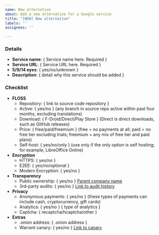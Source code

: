 ```yaml
---
name: New alternative
about: Add a new alternative for a Google service
title: "[NEW] New alternative"
labels: ''
assignees: ''

---
```


### Details

- **Service name**: { Service name here. Required }
- **Service URL**: { Service URL here. Required }
- **5/9/14 eyes**: { yes/no/unknown }
- **Description**: { detail why this service should be added }

### Checklist

[//]: # ( Fill out to the best of your ability.  )
[//]: # ( If an item is not applicable, such as HTTPS for an App, feel free to leave it blank. )

- **FLOSS**
  - Repository: { link to source code repository }
  - Active: { yes/no } (any branch in source repo active within past four months, excluding translations)
  - Download: { F-Droid/Direct/Play Store } (Direct is direct downloads, such as GitHub releases)
  - Price: { free/paid/freemium } (free = no payments at all; paid = no free tier excluding trials; freemium = any mix of free tier and paid plans)
  - Self-host: { yes/no/only } (use only if the only option is self hosting; for example, LibreOffice Online)
- **Encryption**
  - HTTPS: { yes/no }
  - E2EE: { yes/no/optional }
  - Modern Encryption: { yes/no }
- **Transparency**
  - Public ownership: { yes/no } [Parent company name](https://parent.company.url)
  - 3rd-party audits: { yes/no } [Link to audit history](https://audit.history.url)
- **Privacy**
  - Anonymous payments: { yes/no } (these types of payments can include cash, cryptocurrency, gift cards)
  - Analytics: { yes/no } { type of analytics }
  - Captcha: { recaptcha/hcaptcha/other }
- **Extras**
  - .onion address: { .onion address }
  - Warrant canary: { yes/no } [Link to canary](https://warrant.canary.url)
